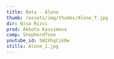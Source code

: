 ```yaml
---
title: Bota - Alone
thumb: /assets/img/thumbs/Alone_T.jpg
dir: Nisa Rizvi
prod: Akbota Kassimova
comp: ShepherdTone
youtube_id: SW2XhgCik0w
stills: Alone_1.jpg
---
```



